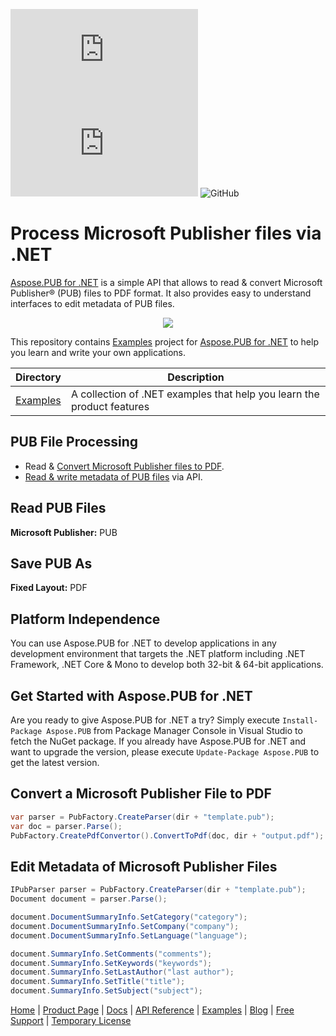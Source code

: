 ![Nuget](https://img.shields.io/nuget/v/Aspose.Pub) ![Nuget](https://img.shields.io/nuget/dt/Aspose.Pub) ![GitHub](https://img.shields.io/github/license/aspose-pub/Aspose.Pub-for-.NET)

# Process Microsoft Publisher files via .NET

[Aspose.PUB for .NET](https://products.aspose.com/pub/net) is a simple API that allows to read & convert Microsoft Publisher® (PUB) files to PDF format. It also provides easy to understand interfaces to edit metadata of PUB files.

<p align="center">

  <a title="Download complete Aspose.PUB for .NET source code" href="https://github.com/aspose-pub/Aspose.PUB-for-.NET/archive/master.zip">
	<img src="https://raw.github.com/AsposeExamples/java-examples-dashboard/master/images/downloadZip-Button-Large.png" />
  </a>
</p>

This repository contains [Examples](Examples) project for [Aspose.PUB for .NET](https://products.aspose.com/pub/net) to help you learn and write your own applications.

Directory | Description
--------- | -----------
[Examples](Examples)  | A collection of .NET examples that help you learn the product features


## PUB File Processing

- Read & [Convert Microsoft Publisher files to PDF](https://docs.aspose.com/pub/net/pub-to-pdf/).
- [Read & write metadata of PUB files](https://docs.aspose.com/pub/net/programming-with-documents/) via API.

## Read PUB Files

**Microsoft Publisher:** PUB

## Save PUB As

**Fixed Layout:** PDF

## Platform Independence

You can use Aspose.PUB for .NET to develop applications in any development environment that targets the .NET platform including .NET Framework, .NET Core & Mono to develop both 32-bit & 64-bit applications.

## Get Started with Aspose.PUB for .NET

Are you ready to give Aspose.PUB for .NET a try? Simply execute `Install-Package Aspose.PUB` from Package Manager Console in Visual Studio to fetch the NuGet package. If you already have Aspose.PUB for .NET and want to upgrade the version, please execute `Update-Package Aspose.PUB` to get the latest version.

## Convert a Microsoft Publisher File to PDF

```csharp
var parser = PubFactory.CreateParser(dir + "template.pub");
var doc = parser.Parse();
PubFactory.CreatePdfConvertor().ConvertToPdf(doc, dir + "output.pdf");
```

## Edit Metadata of Microsoft Publisher Files

```csharp
IPubParser parser = PubFactory.CreateParser(dir + "template.pub");
Document document = parser.Parse();

document.DocumentSummaryInfo.SetCategory("category");
document.DocumentSummaryInfo.SetCompany("company");
document.DocumentSummaryInfo.SetLanguage("language");

document.SummaryInfo.SetComments("comments");
document.SummaryInfo.SetKeywords("keywords");
document.SummaryInfo.SetLastAuthor("last author");
document.SummaryInfo.SetTitle("title");
document.SummaryInfo.SetSubject("subject");
```

[Home](https://www.aspose.com/) | [Product Page](https://products.aspose.com/pub/net) | [Docs](https://docs.aspose.com/pub/net/) | [API Reference](https://apireference.aspose.com/pub/net) | [Examples](https://github.com/aspose-pub/Aspose.PUB-for-.NET) | [Blog](https://blog.aspose.com/category/pub/) | [Free Support](https://forum.aspose.com/c/pub) |  [Temporary License](https://purchase.aspose.com/temporary-license)
